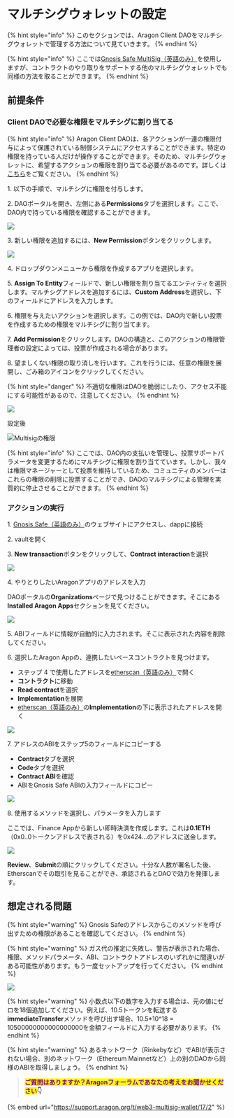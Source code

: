# マルチシグウォレットの設定

{% hint style="info" %}
このセクションでは、Aragon Client DAOをマルチシグウォレットで管理する方法について見ていきます。
{% endhint %}

{% hint style="info" %}
ここでは[Gnosis Safe MultiSig（英語のみ）](https://help.gnosis-safe.io/en/articles/3876461-creating-a-safe-on-a-web-browser)を使用しますが、コントラクトのやり取りをサポートする他のマルチシグウォレットでも同様の方法を取ることができます。
{% endhint %}

## 前提条件

### Client DAOで必要な権限をマルチシグに割り当てる

{% hint style="info" %}
Aragon Client DAOは、各アクションが一連の権限付与によって保護されている制御システムにアクセスすることができます。特定の権限を持っている人だけが操作することができます。そのため、マルチシグウォレットに、希望するアクションの権限を割り当てる必要があるのです。詳しくは[こちら](aragon-client/explore-template-dao/system-setting/permissions-setting.md)をご覧ください。
{% endhint %}

1\. 以下の手順で、マルチシグに権限を付与します。

2\. DAOポータルを開き、左側にある**Permissions**タブを選択します。ここで、DAO内で持っている権限を確認することができます。

![](https://d33v4339jhl8k0.cloudfront.net/docs/assets/5c98a4fe0428633d2cf3fcf7/images/6112718fb55c2b04bf6dce7e/file-DCOHNWElgt.png)

3\. 新しい権限を追加するには、**New Permission**ボタンをクリックします。

![](https://d33v4339jhl8k0.cloudfront.net/docs/assets/5c98a4fe0428633d2cf3fcf7/images/611272116ffe270af2a97627/file-D7HYuaQgTh.png)

4\. ドロップダウンメニューから権限を作成するアプリを選択します。

5\. **Assign To Entity**フィールドで、新しい権限を割り当てるエンティティを選択します。マルチシグアドレスを追加するには、**Custom Address**を選択し、下のフィールドにアドレスを入力します。

6\. 権限を与えたいアクションを選択します。この例では、DAO内で新しい投票を作成するための権限をマルチシグに割り当てます。

7\. **Add Permission**をクリックします。DAOの構造と、このアクションの権限管理者の設定によっては、投票が作成される場合があります。

8\. 望ましくない権限の取り消しを行います。これを行うには、任意の権限を展開し、ごみ箱のアイコンをクリックしてください。

{% hint style="danger" %}
不適切な権限はDAOを脆弱にしたり、アクセス不能にする可能性があるので、注意してください。
{% endhint %}

![](https://d33v4339jhl8k0.cloudfront.net/docs/assets/5c98a4fe0428633d2cf3fcf7/images/611275a7b37d837a3d0e2535/file-AecSpNvGSO.png)

設定後

![Multisigの権限](https://d33v4339jhl8k0.cloudfront.net/docs/assets/5c98a4fe0428633d2cf3fcf7/images/610d0ef364a230081ba1ce2f/file-aDCnpa7wjo.png)

{% hint style="info" %}
ここでは、DAO内の支払いを管理し、投票サポートパラメータを変更するためにマルチシグに権限を割り当てています。しかし、我々は権限マネージャーとして投票を維持しているため、コミュニティのメンバーはこれらの権限の削除に投票することができ、DAOのマルチシグによる管理を実質的に停止させることができます。
{% endhint %}

### アクションの実行

1\. [Gnosis Safe（英語のみ）](https://gnosis-safe.io/)のウェブサイトにアクセスし、dappに接続

2\. vaultを開く

3\. **New transaction**ボタンをクリックして、**Contract interaction**を選択

![](https://d33v4339jhl8k0.cloudfront.net/docs/assets/5c98a4fe0428633d2cf3fcf7/images/610d0efb766e8844fc34e2c5/file-ery56Brop6.png)

4\. やりとりしたいAragonアプリのアドレスを入力

DAOポータルの**Organizations**ページで見つけることができます。そこにある**Installed Aragon Apps**セクションを見てください。

![](https://d33v4339jhl8k0.cloudfront.net/docs/assets/5c98a4fe0428633d2cf3fcf7/images/610d1014766e8844fc34e2cd/file-8cuqErvYC1.png)

5\. ABIフィールドに情報が自動的に入力されます。そこに表示された内容を削除してください。

6\. 選択したAragon Appの、連携したいベースコントラクトを見つけます。

* ステップ 4 で使用したアドレスを[etherscan（英語のみ）](https://etherscan.io/)で開く
* **コントラクト**に移動
* **Read contract**を選択
* **Implementation**を展開
* [etherscan（英語のみ）](https://etherscan.io/)の**Implementation**の下に表示されたアドレスを開く

![](https://d33v4339jhl8k0.cloudfront.net/docs/assets/5c98a4fe0428633d2cf3fcf7/images/610d115d766e8844fc34e2ce/file-g3POvBnP7e.png)

7\. アドレスのABIをステップ5のフィールドにコピーする

* **Contract**タブを選択
* **Code**タブを選択
* **Contract ABI**を確認
* ABIをGnosis Safe ABIの入力フィールドにコピー

![](https://d33v4339jhl8k0.cloudfront.net/docs/assets/5c98a4fe0428633d2cf3fcf7/images/610d12f1766e8844fc34e2d7/file-nCgkCpoDAD.png)

8\. 使用するメソッドを選択し、パラメータを入力します

ここでは、Finance Appから新しい即時決済を作成します。これは**0.1ETH**（0x0..0トークンアドレスで表される）を0x424...のアドレスに送金します。

![](https://d33v4339jhl8k0.cloudfront.net/docs/assets/5c98a4fe0428633d2cf3fcf7/images/611277e1766e8844fc34f0ab/file-xlkaRMNQ6n.png)

**Review**、**Submit**の順にクリックしてください。十分な人数が署名した後、Etherscanでその取引を見ることができ、承認されるとDAOで効力を発揮します。

## 想定される問題

{% hint style="warning" %}
Gnosis Safeのアドレスからこのメソッドを呼び出すための権限があることを確認してください。
{% endhint %}

{% hint style="warning" %}
ガス代の推定に失敗し、警告が表示された場合、権限、メソッドパラメータ、ABI、コントラクトアドレスのいずれかに間違いがある可能性があります。もう一度セットアップを行ってください。
{% endhint %}

![](https://d33v4339jhl8k0.cloudfront.net/docs/assets/5c98a4fe0428633d2cf3fcf7/images/611278276ffe270af2a97644/file-rxfkptmQt8.png)

{% hint style="warning" %}
小数点以下の数字を入力する場合は、元の値にゼロを18個追加してください。例えば、10.5トークンを転送する**immediateTransfer**メソッドを呼び出す場合、10.5\*10^18 = 10500000000000000000を金額フィールドに入力する必要があります。
{% endhint %}

{% hint style="warning" %}
あるネットワーク（Rinkebyなど）でABIが表示されない場合、別のネットワーク（Ethereum Mainnetなど）上の別のDAOから同様のABIを取得しましょう。
{% endhint %}

> <mark style="color:purple;">**ご質問はありますか？Aragonフォーラムであなたの考えをお聞かせください**</mark>**👇**

{% embed url="https://support.aragon.org/t/web3-multisig-wallet/17/2" %}
